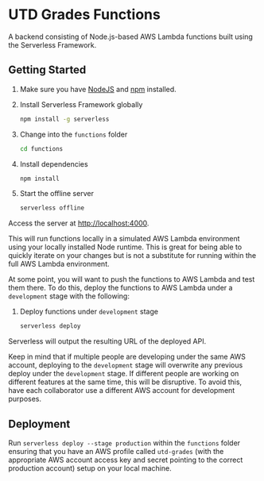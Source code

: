 # UTD Grades Functions

A backend consisting of Node.js-based AWS Lambda functions built using the Serverless Framework.

## Getting Started

1. Make sure you have [NodeJS](https://nodejs.org/) and [npm](https://www.npmjs.com/) installed.
3. Install Serverless Framework globally
    ```bash
    npm install -g serverless
    ```
2. Change into the `functions` folder
    ```bash
    cd functions
    ```

2. Install dependencies
    
    ```bash
    npm install
    ```
3. Start the offline server
    
    ```bash
    serverless offline
    ```

Access the server at [http://localhost:4000](http://localhost:4000).

This will run functions locally in a simulated AWS Lambda environment using your locally installed Node runtime. This is great for being able to quickly iterate on your changes but is not a substitute for running within the full AWS Lambda environment.

At some point, you will want to push the functions to AWS Lambda and test them there. To do this, deploy the functions to AWS Lambda under a `development` stage with the following:

1. Deploy functions under `development` stage
    ```bash
    serverless deploy
    ```

Serverless will output the resulting URL of the deployed API.

Keep in mind that if multiple people are developing under the same AWS account, deploying to the `development` stage will overwrite any previous deploy under the `development` stage. If different people are working on different features at the same time, this will be disruptive. To avoid this, have each collaborator use a different AWS account for development purposes.

## Deployment

Run `serverless deploy --stage production` within the `functions` folder ensuring that you have an AWS profile called `utd-grades` (with the appropriate AWS account access key and secret pointing to the correct production account) setup on your local machine.
